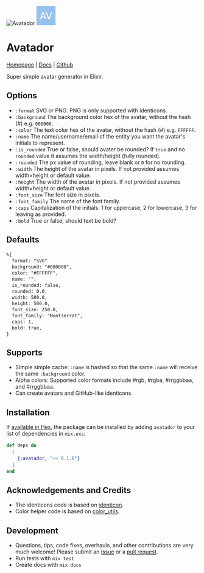 ![Avatador](assets/logo.png) ![Avatador](logo.png)

# Avatador
[Homepage](https://www.avatador.io) | [Docs](https://hexdocs.pm/avatador) | [Github](https://github.com/ruudvh/avatador)

Super simple avatar generator in Elixir.

## Options
- `:format` SVG or PNG. PNG is only supported with identicons.
- `:background` The background color hex of the avatar, without the hash (#) e.g. `000000`.
- `:color` The text color hex of the avatar, without the hash (#) e.g. `FFFFFF`.
- `:name` The name/username/email of the entity you want the avatar's initials to represent.
- `:is_rounded` True or false, should avater be rounded? If `true` and no `rounded` value it assumes the width/height (fully rounded).
- `:rounded` The px value of rounding, leave blank or `0` for no rounding.
- `:width` The height of the avatar in pixels. If not provided assumes width=height or default value.
- `:height` The width of the avatar in pixels. If not provided assumes width=height or default value.
- `:font_size` The font size in pixels.
- `:font_family` The name of the font family.
- `:caps` Capitalization of the initials. 1 for uppercase, 2 for lowercase, 3 for leaving as provided.
- `:bold` True or false, should text be bold?

## Defaults

    %{
      format: "SVG"
      background: "#000000",
      color: "#FFFFFF",
      name: "",
      is_rounded: false,
      rounded: 0.0,
      width: 500.0,
      height: 500.0,
      font_size: 250.0,
      font_family: "Montserrat",
      caps: 1,
      bold: true,
    }

## Supports
- Simple simple cache: `:name` is hashed so that the same `:name` will receive the same `:background` color.
- Alpha colors: Supported color formats include #rgb, #rgba, #rrggbbaa, and #rrggbbaa.
- Can create avatars and GitHub-like identicons.

## Installation
If [available in Hex](https://hex.pm/docs/publish), the package can be installed
by adding `avatador` to your list of dependencies in `mix.exs`:

```elixir
def deps do
  [
    {:avatador, "~> 0.1.0"}
  ]
end
```

## Acknowledgements and Credits
- The identicons code is based on [identicon](https://github.com/rbishop/identicon).
- Color helper code is based on [color_utils](https://github.com/barakyo/color_utils).

## Development
- Questions, tips, code fixes, overhauls, and other contributions are very much welcome! Please submit an [issue](https://github.com/ruudvh/avatador/issues) or a [pull request](https://github.com/ruudvh/avatador/pulls).
- Run tests with `mix test`
- Create docs with `mix docs`